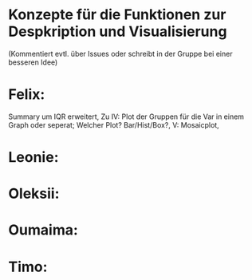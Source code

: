 # Konzepte für die Funktionen zur Despkription und Visualisierung

(Kommentiert evtl. über Issues oder schreibt in der Gruppe bei einer besseren Idee)

# Felix:

Summary um IQR erweitert, Zu IV: Plot der Gruppen für die Var in einem Graph oder seperat; Welcher Plot? Bar/Hist/Box?, V: Mosaicplot,

# Leonie:

# Oleksii:

# Oumaima:

# Timo:
